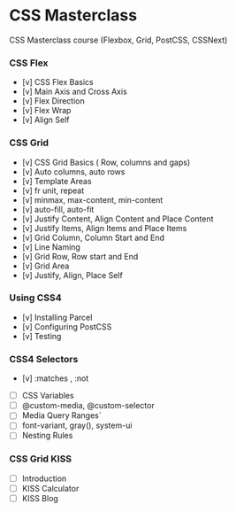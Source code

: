 # CSS Masterclass

CSS Masterclass course (Flexbox, Grid, PostCSS, CSSNext)

### CSS Flex

- [v] CSS Flex Basics
- [v] Main Axis and Cross Axis
- [v] Flex Direction
- [v] Flex Wrap
- [v] Align Self

### CSS Grid

- [v] CSS Grid Basics ( Row, columns and gaps)
- [v] Auto columns, auto rows
- [v] Template Areas
- [v] fr unit, repeat
- [v] minmax, max-content, min-content
- [v] auto-fill, auto-fit
- [v] Justify Content, Align Content and Place Content
- [v] Justify Items, Align Items and Place Items
- [v] Grid Column, Column Start and End
- [v] Line Naming
- [v] Grid Row, Row start and End
- [v] Grid Area
- [v] Justify, Align, Place Self

### Using CSS4

- [v] Installing Parcel
- [v] Configuring PostCSS
- [v] Testing

### CSS4 Selectors

- [v] :matches , :not
- [ ] CSS Variables
- [ ] @custom-media, @custom-selector
- [ ] Media Query Ranges`
- [ ] font-variant, gray(), system-ui
- [ ] Nesting Rules

### CSS Grid KISS

- [ ] Introduction
- [ ] KISS Calculator
- [ ] KISS Blog
